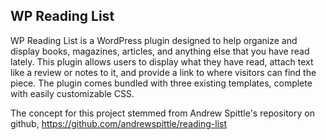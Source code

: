 ## WP Reading List


WP Reading List is a WordPress plugin designed to help organize and display books, magazines, articles, and anything else that you have read lately.  This plugin allows users to display what they have read, attach text like a review or notes to it, and provide a link to where visitors can find the piece.  The plugin comes bundled with three existing templates, complete with easily customizable CSS.

The concept for this project stemmed from Andrew Spittle's repository on github, https://github.com/andrewspittle/reading-list
